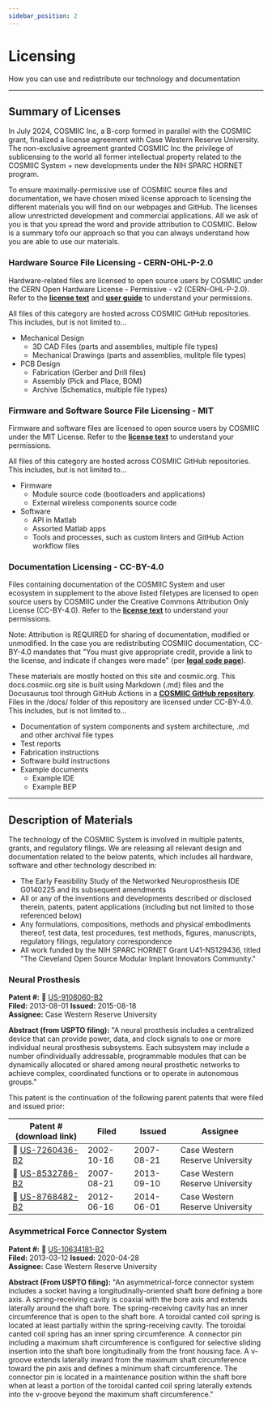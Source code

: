 ```yaml
---
sidebar_position: 2
---
```


# Licensing

How you can use and redistribute our technology and documentation

---

## Summary of Licenses

In July 2024, COSMIIC Inc, a B-corp formed in parallel with the COSMIIC grant, finalized a license agreement with Case Western Reserve University. The non-exclusive agreement granted COSMIIC Inc the privilege of sublicensing to the world all former intellectual property related to the COSMIIC System + new developments under the NIH SPARC HORNET program.

To ensure maximally-permissive use of COSMIIC source files and documentation, we have chosen mixed license approach to licensing the different materials you will find on our webpages and GitHub. The licenses allow unrestricted development and commercial applications. All we ask of you is that you spread the word and provide attribution to COSMIIC. Below is a summary tofo our approach so that you can always understand how you are able to use our materials.

### Hardware Source File Licensing - CERN-OHL-P-2.0

Hardware-related files are licensed to open source users by COSMIIC under the CERN Open Hardware License - Permissive - v2 (CERN-OHL-P-2.0). Refer to the **[license text](https://ohwr.org/cern_ohl_p_v2.txt)** and **[user guide](https://ohwr.org/project/cernohl/-/wikis/uploads/8a6b5d01f71c207c49493e4d114d61e6/cern_ohl_p_v2_howto.pdf)** to understand your permissions.

All files of this category are hosted across COSMIIC GitHub repositories. This includes, but is not limited to...

- Mechanical Design
    - 3D CAD Files (parts and assemblies, multiple file types)
    - Mechanical Drawings (parts and assemblies, mulitple file types)
- PCB Design
    - Fabrication (Gerber and Drill files)
    - Assembly (Pick and Place, BOM)
    - Archive (Schematics, multiple file types)

### Firmware and Software Source File Licensing - MIT

Firmware and software files are licensed to open source users by COSMIIC under the MIT License. Refer to the **[license text](https://mit-license.org/)** to understand your permissions.

All files of this category are hosted across COSMIIC GitHub repositories. This includes, but is not limited to...

- Firmware
    - Module source code (bootloaders and applications)
    - External wireless components source code
- Software
    - API in Matlab
    - Assorted Matlab apps
    - Tools and processes, such as custom linters and GitHub Action workflow files

### Documentation Licensing - CC-BY-4.0

Files containing documentation of the COSMIIC System and user ecosystem in supplement to the above listed filetypes are licensed to open source users by COSMIIC under the Creative Commons Attribution Only License (CC-BY-4.0). Refer to the **[license text](https://creativecommons.org/licenses/by/4.0/legalcode.txt)** to understand your permissions.

Note: Attribution is REQUIRED for sharing of documentation, modified or unmodified. In the case you are redistributing COSMIIC documentation, CC-BY-4.0 mandates that "You must give appropriate credit, provide a link to the license, and indicate if changes were made" (per **[legal code page](https://creativecommons.org/licenses/by/4.0/legalcode.en)**).

These materials are mostly hosted on this site and cosmiic.org. This docs.cosmiic.org site is built using Markdown (.md) files and the Docusaurus tool through GitHub Actions in a **[COSMIIC GitHub repository](https://github.com/COSMIIC-Inc/Documentation-Source)**. Files in the /docs/ folder of this repository are licensed under CC-BY-4.0. This includes, but is not limited to...

- Documentation of system components and system architecture, .md and other archival file types
- Test reports
- Fabrication instructions
- Software build instructions
- Example documents
    - Example IDE
    - Example BEP

---

## Description of Materials

The technology of the COSMIIC System is involved in multiple patents, grants, and regulatory filings. We are releasing all relevant design and documentation related to the below patents, which includes all hardware, software and other technology described in:

- The Early Feasibility Study of the Networked Neuroprosthesis IDE G0140225 and its subsequent amendments
- All or any of the inventions and developments described or disclosed therein, patents, patent applications (including but not limited to those referenced below)
- Any formulations, compositions, methods and physical embodiments thereof, test data, test procedures, test methods, figures, manuscripts, regulatory filings, regulatory correspondence
- All work funded by the NIH SPARC HORNET Grant U41-NS129436, titled "The Cleveland Open Source Modular Implant Innovators Community."

### Neural Prosthesis  

**Patent #:** :file_folder: [US-9108060-B2](./img/9108060.pdf)  
**Filed:** 2013-08-01   **Issued:** 2015-08-18  
**Assignee:** Case Western Reserve University  

**Abstract (from USPTO filing):** "A neural prosthesis includes a centralized device that can provide power, data, and clock signals to one or more individual neural prosthesis subsystems. Each subsystem may include a number ofindividually addressable, programmable modules that can be dynamically allocated or shared among neural prosthetic networks to achieve complex, coordinated functions or to operate in autonomous groups."

This patent is the continuation of the following parent patents that were filed and issued prior:

| Patent # (download link) | Filed | Issued | Assignee |
|---|---|---|---|
| :file_folder: [US-7260436-B2](./img/7260436.pdf) | 2002-10-16 | 2007-08-21 | Case Western Reserve University |
| :file_folder: [US-8532786-B2](./img/8532786.pdf) | 2007-08-21 | 2013-09-10 | Case Western Reserve University |
| :file_folder: [US-8768482-B2](./img/8768482.pdf) | 2012-06-16 | 2014-06-01 | Case Western Reserve University |

### Asymmetrical Force Connector System

**Patent #:** :file_folder: [US-10634181-B2](./img/10634181.pdf)  
**Filed:** 2013-03-12   **Issued:** 2020-04-28  
**Assignee:** Case Western Reserve University  

**Abstract (From USPTO filing):** "An asymmetrical-force connector system includes a socket having a longitudinally-oriented shaft bore defining a bore axis. A spring-receiving cavity is coaxial with the bore axis and extends laterally around the shaft bore. The spring-receiving cavity has an inner circumference that is open to the shaft bore. A toroidal canted coil spring is located at least partially within the spring-receiving cavity. The toroidal canted coil spring has an inner spring circumference. A connector pin including a maximum shaft circumference is configured for selective sliding insertion into the shaft bore longitudinally from the front housing face. A v-groove extends laterally inward from the maximum shaft circumference toward the pin axis and defines a minimum shaft circumference. The connector pin is located in a maintenance position within the shaft bore when at least a portion of the toroidal canted coil spring laterally extends into the v-groove beyond the maximum shaft circumference."
